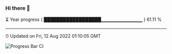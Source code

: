 ### Hi there 👋

⏳ Year progress { ██████████████████▁▁▁▁▁▁▁▁▁▁▁▁ } 61.11 %

---

⏰ Updated on Fri, 12 Aug 2022 01:10:05 GMT

![Progress Bar CI](https://github.com/liununu/liununu/workflows/Progress%20Bar%20CI/badge.svg)
